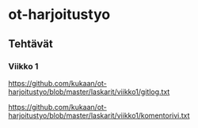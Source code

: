 # ot-harjoitustyo

## Tehtävät

### Viikko 1

https://github.com/kukaan/ot-harjoitustyo/blob/master/laskarit/viikko1/gitlog.txt

https://github.com/kukaan/ot-harjoitustyo/blob/master/laskarit/viikko1/komentorivi.txt
